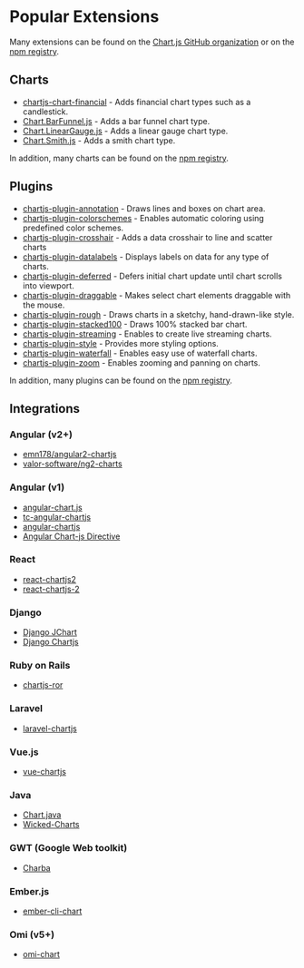 # Popular Extensions

Many extensions can be found on the [Chart.js GitHub organization](https://github.com/chartjs) or on the [npm registry](https://www.npmjs.com/search?q=chartjs-).

## Charts

 - <a href="https://github.com/chartjs/chartjs-chart-financial" target="_blank">chartjs-chart-financial</a> - Adds financial chart types such as a candlestick.
 - <a href="https://github.com/chartjs/Chart.BarFunnel.js" target="_blank">Chart.BarFunnel.js</a> - Adds a bar funnel chart type.
 - <a href="https://github.com/chartjs/Chart.LinearGauge.js" target="_blank">Chart.LinearGauge.js</a> - Adds a linear gauge chart type.
 - <a href="https://github.com/chartjs/Chart.smith.js" target="_blank">Chart.Smith.js</a> - Adds a smith chart type.

In addition, many charts can be found on the [npm registry](https://www.npmjs.com/search?q=chartjs-chart-).

## Plugins

 - <a href="https://github.com/chartjs/chartjs-plugin-annotation" target="_blank">chartjs-plugin-annotation</a> - Draws lines and boxes on chart area.
 - <a href="https://github.com/nagix/chartjs-plugin-colorschemes" target="_blank">chartjs-plugin-colorschemes</a> - Enables automatic coloring using predefined color schemes.
 - <a href="https://github.com/abelheinsbroek/chartjs-plugin-crosshair" target="_blank">chartjs-plugin-crosshair</a> - Adds a data crosshair to line and scatter charts
 - <a href="https://github.com/chartjs/chartjs-plugin-datalabels" target="_blank">chartjs-plugin-datalabels</a> - Displays labels on data for any type of charts.
 - <a href="https://github.com/chartjs/chartjs-plugin-deferred" target="_blank">chartjs-plugin-deferred</a> - Defers initial chart update until chart scrolls into viewport.
 - <a href="https://github.com/compwright/chartjs-plugin-draggable" target="_blank">chartjs-plugin-draggable</a> - Makes select chart elements draggable with the mouse.
 - <a href="https://github.com/nagix/chartjs-plugin-rough" target="_blank">chartjs-plugin-rough</a> - Draws charts in a sketchy, hand-drawn-like style.
 - <a href="https://github.com/y-takey/chartjs-plugin-stacked100" target="_blank">chartjs-plugin-stacked100</a> - Draws 100% stacked bar chart.
 - <a href="https://github.com/nagix/chartjs-plugin-streaming" target="_blank">chartjs-plugin-streaming</a> - Enables to create live streaming charts.
 - <a href="https://github.com/nagix/chartjs-plugin-style" target="_blank">chartjs-plugin-style</a> - Provides more styling options.
 - <a href="https://github.com/everestate/chartjs-plugin-waterfall" target="_blank">chartjs-plugin-waterfall</a> - Enables easy use of waterfall charts.
 - <a href="https://github.com/chartjs/chartjs-plugin-zoom" target="_blank">chartjs-plugin-zoom</a> - Enables zooming and panning on charts.

In addition, many plugins can be found on the [npm registry](https://www.npmjs.com/search?q=chartjs-plugin-).

## Integrations

### Angular (v2+)

 - <a href="https://github.com/emn178/angular2-chartjs" target="_blank">emn178/angular2-chartjs</a>
 - <a href="https://github.com/valor-software/ng2-charts" target="_blank">valor-software/ng2-charts</a>

### Angular (v1)
 - <a href="https://github.com/jtblin/angular-chart.js" target="_blank">angular-chart.js</a>
 - <a href="https://github.com/carlcraig/tc-angular-chartjs" target="_blank">tc-angular-chartjs</a>
 - <a href="https://github.com/petermelias/angular-chartjs" target="_blank">angular-chartjs</a>
 - <a href="https://github.com/earlonrails/angular-chartjs-directive" target="_blank">Angular Chart-js Directive</a>

### React
 - <a href="https://github.com/topdmc/react-chartjs2" target="_blank">react-chartjs2</a>
 - <a href="https://github.com/gor181/react-chartjs-2" target="_blank">react-chartjs-2</a>

### Django
 - <a href="https://github.com/matthisk/django-jchart" target="_blank">Django JChart</a>
 - <a href="https://github.com/novafloss/django-chartjs" target="_blank">Django Chartjs</a>

### Ruby on Rails
 - <a href="https://github.com/airblade/chartjs-ror" target="_blank">chartjs-ror</a>

### Laravel
 - <a href="https://github.com/fxcosta/laravel-chartjs" target="_blank">laravel-chartjs</a>

### Vue.js
 - <a href="https://github.com/apertureless/vue-chartjs/" target="_blank">vue-chartjs</a>

### Java
 - <a href="https://github.com/mdewilde/chart/" target="_blank">Chart.java</a>
 - <a href="https://github.com/adessoAG/wicked-charts" target="_blank">Wicked-Charts</a>

### GWT (Google Web toolkit)
 - <a href="https://github.com/pepstock-org/Charba" target="_blank">Charba</a>

### Ember.js
 - <a href="https://github.com/aomran/ember-cli-chart" target="_blank">ember-cli-chart</a>

### Omi (v5+)
 - <a href="https://github.com/Tencent/omi/tree/master/packages/omi-chart" target="_blank">omi-chart</a>
